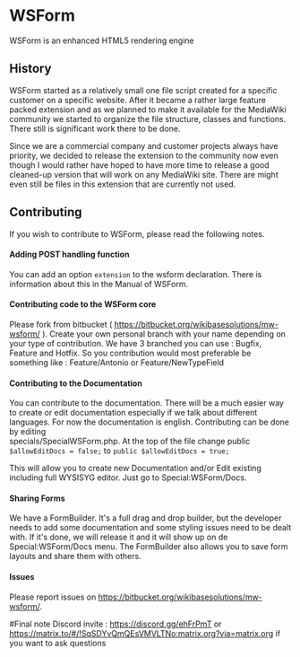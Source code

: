 # WSForm

WSForm is an enhanced HTML5 rendering engine

## History

WSForm started as a relatively small one file script created for a specific customer on a specific website.
After it became a rather large feature packed extension and as we planned to make it available for the MediaWiki community 
we started to organize the file structure, classes and functions. There still is significant work there to be done.

Since we are a commercial company and customer projects always have priority, we decided to release the extension to the community now 
even though I would rather have hoped to have more time to release a good cleaned-up version that will work on any MediaWiki site.
There are might even still be files in this extension that are currently not used.
 
## Contributing
If you wish to contribute to WSForm, please read the following notes.

#### Adding POST handling function
You can add an option ```extension``` to the wsform declaration. There is information about this in the Manual of WSForm.

#### Contributing code to the WSForm core
Please fork from bitbucket ( https://bitbucket.org/wikibasesolutions/mw-wsform/ ).
Create your own personal branch with your name depending on your type of contribution.
We have 3 branched you can use : Bugfix, Feature and Hotfix. 
So you contribution would most preferable be something like : Feature/Antonio or Feature/NewTypeField

#### Contributing to the Documentation
You can contribute to the documentation. There will be a much easier way to create or edit documentation especially if 
we talk about different languages. For now the documentation is english. Contributing can be done by editing  
specials/SpecialWSForm.php. At the top of the file change public ```$allowEditDocs = false;``` to ```public $allowEditDocs = true;```

This will allow you to create new Documentation and/or Edit existing including full WYSISYG editor. Just go to 
Special:WSForm/Docs.

#### Sharing Forms
We have a FormBuilder. It's a full drag and drop builder, but the developer needs to add some documentation and some 
styling issues need to be dealt with. If it's done, we will release it and it will show up on de Special:WSForm/Docs menu.
The FormBuilder also allows you to save form layouts and share them with others.

#### Issues
Please report issues on https://bitbucket.org/wikibasesolutions/mw-wsform/.

#Final note
Discord invite : https://discord.gg/ehFrPmT or https://matrix.to/#/!SqSDYvQmQEsVMVLTNo:matrix.org?via=matrix.org if you want to ask questions


